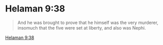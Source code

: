# Helaman 9:38

> And he was brought to prove that he himself was the very murderer, insomuch that the five were set at liberty, and also was Nephi.

[Helaman 9:38](https://www.churchofjesuschrist.org/study/scriptures/bofm/hel/9?lang=eng&id=p38#p38)


